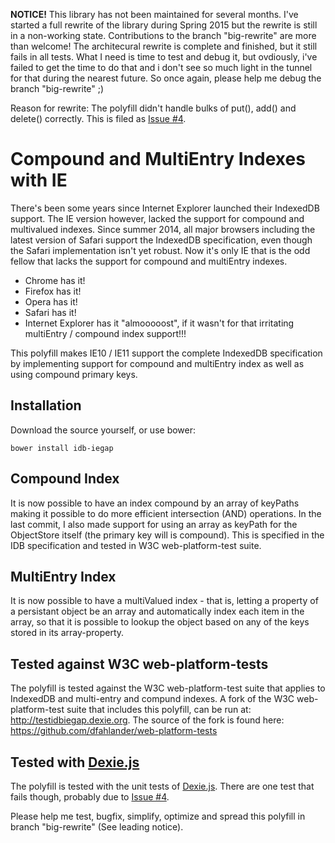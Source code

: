 **NOTICE!**
This library has not been maintained for several months. I've started a full rewrite of the library during Spring 2015 but the rewrite is still in a non-working state. Contributions to the branch "big-rewrite" are more than welcome! The architecural rewrite is complete and finished, but it still fails in all tests. What I need is time to test and debug it, but ovdiously, i've failed to get the time to do that and i don't see so much light in the tunnel for that during the nearest future. So once again, please help me debug the branch "big-rewrite" ;)

Reason for rewrite: The polyfill didn't handle bulks of put(), add() and delete() correctly. This is filed as [Issue #4](https://github.com/dfahlander/idb-iegap/issues/4). 


Compound and MultiEntry Indexes with IE
=======================================

There's been some years since Internet Explorer launched their IndexedDB support. The IE version however, lacked the support for compound and multivalued indexes. Since summer 2014, all major browsers including the latest version of Safari support the IndexedDB specification, even though the Safari implementation isn't yet robust. Now it's only IE that is the odd fellow that lacks the support for compound and multiEntry indexes.

* Chrome has it!
* Firefox has it!
* Opera has it!
* Safari has it!
* Internet Explorer has it "almooooost", if it wasn't for that irritating multiEntry / compound index support!!!

This polyfill makes IE10 / IE11 support the complete IndexedDB specification by implementing support for compound and multiEntry index as well as using compound primary keys.

Installation
------------
Download the source yourself, or use bower:

    bower install idb-iegap

Compound Index
--------------

It is now possible to have an index compound by an array of keyPaths making it possible to do more efficient intersection (AND) operations. In the last commit, I also made support for using an array as keyPath for the ObjectStore itself (the primary key will is compound). This is specified in the IDB specification and tested in W3C web-platform-test suite.

MultiEntry Index
----------------

It is now possible to have a multiValued index - that is, letting a property of a persistant object be an array and automatically index each item in the array, so that it is possible to lookup the object based on any of the keys stored in its array-property.

Tested against W3C web-platform-tests
-------------------------------------
The polyfill is tested against the W3C web-platform-test suite that applies to IndexedDB and multi-entry and compund indexes. A fork of the W3C web-platform-test suite that includes this polyfill, can be run at: http://testidbiegap.dexie.org. The source of the fork is found here: https://github.com/dfahlander/web-platform-tests


Tested with [Dexie.js](http://www.dexie.org)
--------------------
The polyfill is tested with the unit tests of [Dexie.js](http://www.dexie.org). There are one test that fails though, probably due to [Issue #4](https://github.com/dfahlander/idb-iegap/issues/4).


Please help me test, bugfix, simplify, optimize and spread this polyfill in branch "big-rewrite" (See leading notice).


